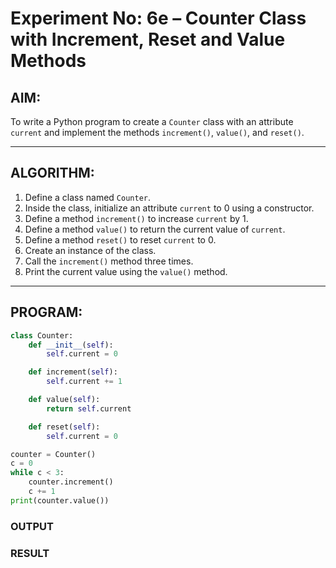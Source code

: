 # Experiment No: 6e – Counter Class with Increment, Reset and Value Methods

## AIM:
To write a Python program to create a `Counter` class with an attribute `current` and implement the methods `increment()`, `value()`, and `reset()`.

---

## ALGORITHM:
1. Define a class named `Counter`.
2. Inside the class, initialize an attribute `current` to 0 using a constructor.
3. Define a method `increment()` to increase `current` by 1.
4. Define a method `value()` to return the current value of `current`.
5. Define a method `reset()` to reset `current` to 0.
6. Create an instance of the class.
7. Call the `increment()` method three times.
8. Print the current value using the `value()` method.

---

## PROGRAM:
```python
class Counter:
    def __init__(self):
        self.current = 0

    def increment(self):
        self.current += 1

    def value(self):
        return self.current

    def reset(self):
        self.current = 0

counter = Counter()
c = 0
while c < 3:
    counter.increment()
    c += 1
print(counter.value())

```

### OUTPUT


### RESULT
